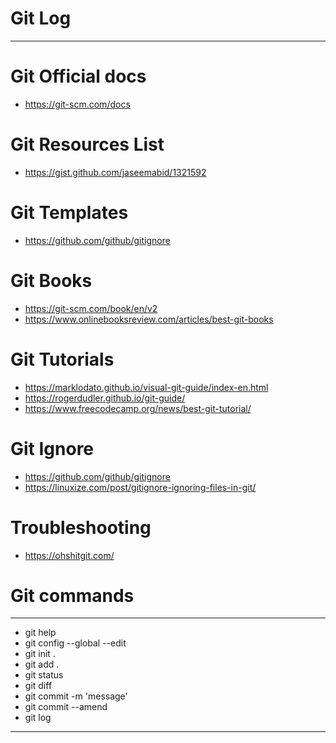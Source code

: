 # Git Log
-------------------------------------------------------------------------------

# Git Official docs
- https://git-scm.com/docs

# Git Resources List
- https://gist.github.com/jaseemabid/1321592

# Git Templates
- https://github.com/github/gitignore

# Git Books
- https://git-scm.com/book/en/v2
- https://www.onlinebooksreview.com/articles/best-git-books

# Git Tutorials
- https://marklodato.github.io/visual-git-guide/index-en.html
- https://rogerdudler.github.io/git-guide/
- https://www.freecodecamp.org/news/best-git-tutorial/

# Git Ignore
- https://github.com/github/gitignore
- https://linuxize.com/post/gitignore-ignoring-files-in-git/

# Troubleshooting
- https://ohshitgit.com/


# Git commands
-------------------------------------------------------------------------------
- git help
- git config --global --edit
- git init .
- git add .
- git status
- git diff
- git commit -m 'message'
- git commit --amend
- git log

-------------------------------------------------------------------------------

